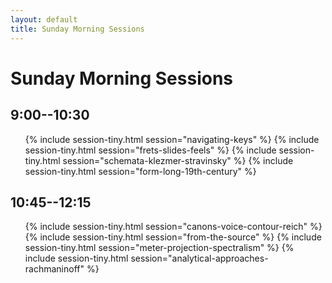 ```yaml
---
layout: default
title: Sunday Morning Sessions
---
```


# Sunday Morning Sessions

## 9:00--10:30

<ul>
{% include session-tiny.html session="navigating-keys" %}
{% include session-tiny.html session="frets-slides-feels" %}
{% include session-tiny.html session="schemata-klezmer-stravinsky" %}
{% include session-tiny.html session="form-long-19th-century" %}
</ul>

## 10:45--12:15

<ul>
{% include session-tiny.html session="canons-voice-contour-reich" %}
{% include session-tiny.html session="from-the-source" %}
{% include session-tiny.html session="meter-projection-spectralism" %}
{% include session-tiny.html session="analytical-approaches-rachmaninoff" %}
</ul>
